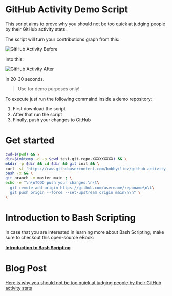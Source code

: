 # GitHub Activity Demo Script

This script aims to prove why you should not be too quick at judging people by their GitHub activity stats.

The script will turn your contributions graph from this:

![GitHub Activity Before](https://imgur.com/SFQ3RJz.png)

Into this:

![GitHub Activity After](https://imgur.com/xJ6MjFH.png)

In 20-30 seconds.

> Use for demo purposes only!

To execute just run the following commaind inside a demo repository:

1. First download the script
2. After that run the script
3. Finally, push your changes to GitHub

# Get started

```bash
cwd=$(pwd) && \
dir=$(mktemp -d -p $cwd test-git-repo-XXXXXXXXX) && \
mkdir -p $dir && cd $dir && git init && \
curl -sL 'https://raw.githubusercontent.com/bobbyiliev/github-activity-bash-script/main/activity.sh' | \
bash -x && \
git branch -m master main ; \
echo -e "\n\nTODO push your changes:\n\t\
  git remote add origin https://github.com/username/reponame\n\t\
  git push origin --force --set-upstream origin main\n\n" \
\
```

# Introduction to Bash Scripting

In case that you are interested in learning more about Bash Scripting, make sure to checkout this open-source eBook:

**[Introduction to Bash Scripting](https://github.com/bobbyiliev/introduction-to-bash-scripting)**

# Blog Post

[Here is why you should not be too quick at judging people by their GitHub activity stats](https://devdojo.com/bobbyiliev/here-is-why-you-should-not-be-too-quick-at-judging-people-by-their-github-activity-stats?ref=bobbyiliev)

